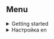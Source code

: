 ## Menu

<details>
  <summary>Getting started</summary>

- [Introduction](docs/GettingStarted.md#introduction)
- [System requirements](docs/GettingStarted.md#system_requirements)
- [Installation](docs/GettingStarted.md#installation)
- [Login](docs/GettingStarted.md#login)
- [Project initialization](docs/GettingStarted.md#project_initialization)
</details>

<details>
  <summary>Настройка en</summary>

- [Настройка](docs/Settings.md)
</details>
